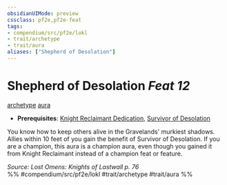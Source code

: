 ```yaml
---
obsidianUIMode: preview
cssclass: pf2e,pf2e-feat
tags:
- compendium/src/pf2e/lokl
- trait/archetype
- trait/aura
aliases: ["Shepherd of Desolation"]
---
```

# Shepherd of Desolation  *Feat 12*  
[archetype](../../Rules/traits/archetype.md)  [aura](../../Rules/traits/aura.md)  

- **Prerequisites**: [Knight Reclaimant Dedication](knight-reclaimant-dedication-locg.md), [Survivor of Desolation](survivor-of-desolation-locg.md)

You know how to keep others alive in the Gravelands' murkiest shadows. Allies within 10 feet of you gain the benefit of Survivor of Desolation. If you are a champion, this aura is a champion aura, even though you gained it from Knight Reclaimant instead of a champion feat or feature.

*Source: Lost Omens: Knights of Lastwall p. 76*  
%% #compendium/src/pf2e/lokl #trait/archetype #trait/aura %%